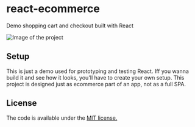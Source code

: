 # react-ecommerce
Demo shopping cart and checkout built with React

![Image of the project](https://user-images.githubusercontent.com/13908256/68576526-85725e00-046e-11ea-8363-e97e9a9059b8.png)

## Setup

This is just a demo used for prototyping and testing React. Iff you wanna build it and see how it looks, you'll have to create your own setup. This project is designed just as ecommerce part of an app, not as a full SPA.

## License

The code is available under the [MIT license.](http://www.opensource.org/licenses/mit-license.php)